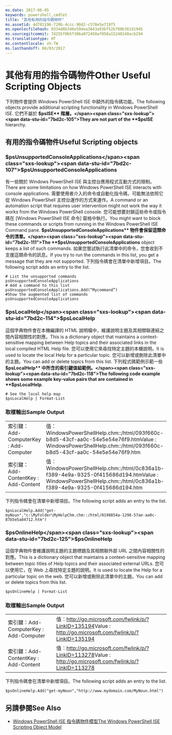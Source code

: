 ```yaml
---
ms.date: 2017-06-05
keywords: powershell,cmdlet
title: "其他有用的指令碼物件"
ms.assetid: 4d781196-720b-4ccc-90d2-c570e5e719f5
ms.openlocfilehash: 8334d0b346e59dea3643a93bf52b780b361d1945
ms.sourcegitcommit: 74255f0b5f386a072458af058a15240140acb294
ms.translationtype: HT
ms.contentlocale: zh-TW
ms.lasthandoff: 08/03/2017
---
```

# <a name="other-useful-scripting-objects"></a><span data-ttu-id="7bd2c-103">其他有用的指令碼物件</span><span class="sxs-lookup"><span data-stu-id="7bd2c-103">Other Useful Scripting Objects</span></span>
  <span data-ttu-id="7bd2c-104">下列物件會提供 Windows PowerShell ISE 中額外的指令碼功能。</span><span class="sxs-lookup"><span data-stu-id="7bd2c-104">The following objects provide additional scripting functionality in Windows PowerShell ISE.</span></span> <span data-ttu-id="7bd2c-105">它們不屬於 **$psISE** 階層。</span><span class="sxs-lookup"><span data-stu-id="7bd2c-105">They are not part of the **$psISE** hierarchy.</span></span>

## <a name="useful-scripting-objects"></a><span data-ttu-id="7bd2c-106">有用的指令碼物件</span><span class="sxs-lookup"><span data-stu-id="7bd2c-106">Useful Scripting objects</span></span>

### <a name="psunsupportedconsoleapplications"></a><span data-ttu-id="7bd2c-107">$psUnsupportedConsoleApplications</span><span class="sxs-lookup"><span data-stu-id="7bd2c-107">$psUnsupportedConsoleApplications</span></span>
 <span data-ttu-id="7bd2c-108">有一些關於 Windows PowerShell ISE 與主控台應用程式互動方式的限制。</span><span class="sxs-lookup"><span data-stu-id="7bd2c-108">There are some limitations on how Windows PowerShell ISE interacts with console applications.</span></span> <span data-ttu-id="7bd2c-109">需要使用者介入的命令或自動化指令碼，可能無法依照它從 Windows PowerShell 主控台運作的方式來運作。</span><span class="sxs-lookup"><span data-stu-id="7bd2c-109">A command or an automation script that requires user intervention might not work the way it works from the Windows PowerShell console.</span></span> <span data-ttu-id="7bd2c-110">您可能想要封鎖這些命令或指令碼在 [Windows PowerShell ISE 命令] 窗格中執行。</span><span class="sxs-lookup"><span data-stu-id="7bd2c-110">You might want to block these commands or scripts from running in the Windows PowerShell ISE Command pane.</span></span> <span data-ttu-id="7bd2c-111">**$psUnsupportedConsoleApplications** 物件會保留這類命令的清單。</span><span class="sxs-lookup"><span data-stu-id="7bd2c-111">The **$psUnsupportedConsoleApplications** object keeps a list of such commands.</span></span> <span data-ttu-id="7bd2c-112">如果您嘗試執行此清單中的命令，您會收到不支援這類命令的訊息。</span><span class="sxs-lookup"><span data-stu-id="7bd2c-112">If you try to run the commands in this list, you get a message that they are not supported.</span></span> <span data-ttu-id="7bd2c-113">下列指令碼會在清單中新增項目。</span><span class="sxs-lookup"><span data-stu-id="7bd2c-113">The following script adds an entry to the list.</span></span>

```
# List the unsupported commands
psUnsupportedConsoleApplications
# Add a command to this list
psUnsupportedConsoleApplications.Add(“Mycommand”)
#Show the augmented list of commands
psUnsupportedConsoleApplications

```

### <a name="pslocalhelp"></a><span data-ttu-id="7bd2c-114">$psLocalHelp</span><span class="sxs-lookup"><span data-stu-id="7bd2c-114">$psLocalHelp</span></span>
 <span data-ttu-id="7bd2c-115">這個字典物件會在本機編譯的 HTML 說明檔中，維護說明主題及其相關聯連結之間內容相關性的對應。</span><span class="sxs-lookup"><span data-stu-id="7bd2c-115">This is a dictionary object that maintains a context-sensitive mapping between Help topics and their associated links in the local compiled HTML Help file.</span></span> <span data-ttu-id="7bd2c-116">您可以使用它來尋找特定主題的本機說明。</span><span class="sxs-lookup"><span data-stu-id="7bd2c-116">It is used to locate the local Help for a particular topic.</span></span> <span data-ttu-id="7bd2c-117">您可以新增或刪除此清單中的主題。</span><span class="sxs-lookup"><span data-stu-id="7bd2c-117">You can add or delete topics from this list.</span></span> <span data-ttu-id="7bd2c-118">下列程式碼範例示範一些 **$psLocalHelp** 中所含的索引鍵值組範例。</span><span class="sxs-lookup"><span data-stu-id="7bd2c-118">The following code example shows some example key-value pairs that are contained in **$psLocalHelp**.</span></span>

```
# See the local help map
$psLocalHelp | Format-List

```

### <a name="sample-output"></a><span data-ttu-id="7bd2c-119">取樣輸出</span><span class="sxs-lookup"><span data-stu-id="7bd2c-119">Sample Output</span></span>

|||
|-|-|
|<span data-ttu-id="7bd2c-120">索引鍵：Add-Computer</span><span class="sxs-lookup"><span data-stu-id="7bd2c-120">Key : Add-Computer</span></span>|<span data-ttu-id="7bd2c-121">值： WindowsPowerShellHelp.chm::/html/093f660c-b8d5-43cf-aa0c-54e5e54e76f9.htm</span><span class="sxs-lookup"><span data-stu-id="7bd2c-121">Value : WindowsPowerShellHelp.chm::/html/093f660c-b8d5-43cf-aa0c-54e5e54e76f9.htm</span></span>|
|<span data-ttu-id="7bd2c-122">索引鍵：Add-Content</span><span class="sxs-lookup"><span data-stu-id="7bd2c-122">Key : Add-Content</span></span>|<span data-ttu-id="7bd2c-123">值︰WindowsPowerShellHelp.chm::/html/0c836a1b-f389-4e9a-9325-0f415686d194.htm</span><span class="sxs-lookup"><span data-stu-id="7bd2c-123">Value : WindowsPowerShellHelp.chm::/html/0c836a1b-f389-4e9a-9325-0f415686d194.htm</span></span>|

 <span data-ttu-id="7bd2c-124">下列指令碼會在清單中新增項目。</span><span class="sxs-lookup"><span data-stu-id="7bd2c-124">The following script adds an entry to the list.</span></span>

```
$psLocalHelp.Add("get-myNoun","c:\MyFolder\MyHelpChm.chm::/html/0198854a-1298-57ae-aa0c-87b5e5a84712.htm")
```

### <a name="psonlinehelp"></a><span data-ttu-id="7bd2c-125">$psOnlineHelp</span><span class="sxs-lookup"><span data-stu-id="7bd2c-125">$psOnlineHelp</span></span>
 <span data-ttu-id="7bd2c-126">這個字典物件會維護說明主題的主題標題及其相關聯外部 URL 之間內容相關性的對應。</span><span class="sxs-lookup"><span data-stu-id="7bd2c-126">This is a dictionary object that maintains a context-sensitive mapping between topic titles of Help topics and their associated external URLs.</span></span> <span data-ttu-id="7bd2c-127">您可以使用它，在 Web 上尋找特定主題的說明。</span><span class="sxs-lookup"><span data-stu-id="7bd2c-127">It is used to locate the Help for a particular topic on the web.</span></span> <span data-ttu-id="7bd2c-128">您可以新增或刪除此清單中的主題。</span><span class="sxs-lookup"><span data-stu-id="7bd2c-128">You can add or delete topics from this list.</span></span>

```
$psOnlineHelp | Format-List

```

### <a name="sample-output"></a><span data-ttu-id="7bd2c-129">取樣輸出</span><span class="sxs-lookup"><span data-stu-id="7bd2c-129">Sample Output</span></span>

|||
|-|-|
|<span data-ttu-id="7bd2c-130">索引鍵：Add-Computer</span><span class="sxs-lookup"><span data-stu-id="7bd2c-130">Key : Add-Computer</span></span>|<span data-ttu-id="7bd2c-131">值︰http://go.microsoft.com/fwlink/p/?LinkID=135194</span><span class="sxs-lookup"><span data-stu-id="7bd2c-131">Value : http://go.microsoft.com/fwlink/p/?LinkID=135194</span></span>|
|<span data-ttu-id="7bd2c-132">索引鍵：Add-Content</span><span class="sxs-lookup"><span data-stu-id="7bd2c-132">Key : Add-Content</span></span>|<span data-ttu-id="7bd2c-133">值︰http://go.microsoft.com/fwlink/p/?LinkID=113278</span><span class="sxs-lookup"><span data-stu-id="7bd2c-133">Value : http://go.microsoft.com/fwlink/p/?LinkID=113278</span></span>|

 <span data-ttu-id="7bd2c-134">下列指令碼會在清單中新增項目。</span><span class="sxs-lookup"><span data-stu-id="7bd2c-134">The following script adds an entry to the list.</span></span>

```
$psOnlineHelp.Add("get-myNoun","http://www.mydomain.com/MyNoun.html")
```

## <a name="see-also"></a><span data-ttu-id="7bd2c-135">另請參閱</span><span class="sxs-lookup"><span data-stu-id="7bd2c-135">See Also</span></span>
- [<span data-ttu-id="7bd2c-136">Windows PowerShell ISE 指令碼物件模型</span><span class="sxs-lookup"><span data-stu-id="7bd2c-136">The Windows PowerShell ISE Scripting Object Model</span></span>](../../core-powershell/ise/The-Windows-PowerShell-ISE-Scripting-Object-Model.md)

  
